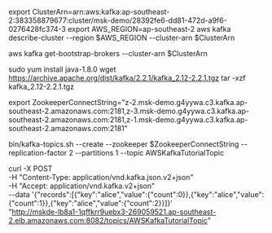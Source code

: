 export ClusterArn=arn:aws:kafka:ap-southeast-2:383358879677:cluster/msk-demo/28392fe6-dd81-472d-a9f6-0276428fc374-3
export AWS_REGION=ap-southeast-2
aws kafka describe-cluster --region $AWS_REGION --cluster-arn $ClusterArn


aws kafka get-bootstrap-brokers --cluster-arn $ClusterArn

sudo yum install java-1.8.0
wget https://archive.apache.org/dist/kafka/2.2.1/kafka_2.12-2.2.1.tgz
tar -xzf kafka_2.12-2.2.1.tgz


export ZookeeperConnectString="z-2.msk-demo.g4yywa.c3.kafka.ap-southeast-2.amazonaws.com:2181,z-3.msk-demo.g4yywa.c3.kafka.ap-southeast-2.amazonaws.com:2181,z-1.msk-demo.g4yywa.c3.kafka.ap-southeast-2.amazonaws.com:2181"

bin/kafka-topics.sh --create --zookeeper $ZookeeperConnectString --replication-factor 2 --partitions 1 --topic AWSKafkaTutorialTopic


curl -X POST \
     -H "Content-Type: application/vnd.kafka.json.v2+json" \
     -H "Accept: application/vnd.kafka.v2+json" \
     --data '{"records":[{"key":"alice","value":{"count":0}},{"key":"alice","value":{"count":1}},{"key":"alice","value":{"count":2}}]}' \
     "http://mskde-lb8a1-1qffkrr9uebx3-269059521.ap-southeast-2.elb.amazonaws.com:8082/topics/AWSKafkaTutorialTopic"

